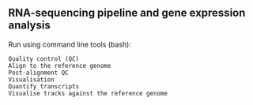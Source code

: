 ## RNA-sequencing pipeline and gene expression analysis
Run using command line tools (bash):

    Quality control (QC)
    Align to the reference genome
    Post-alignment QC
    Visualisation
    Quantify transcripts
    Visualise tracks against the reference genome
